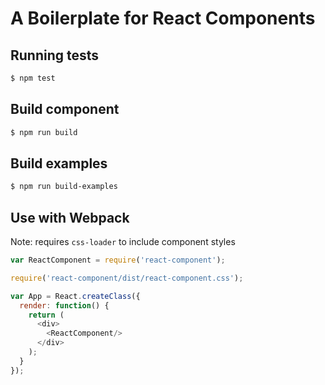 # A Boilerplate for React Components

## Running tests

```bash
$ npm test
```

## Build component

```bash
$ npm run build
```

## Build examples

```bash
$ npm run build-examples
```
## Use with Webpack

Note: requires `css-loader` to include component styles

```javascript
var ReactComponent = require('react-component');

require('react-component/dist/react-component.css');

var App = React.createClass({
  render: function() {
    return (
      <div>
        <ReactComponent/>
      </div>
    );
  }
});
```
